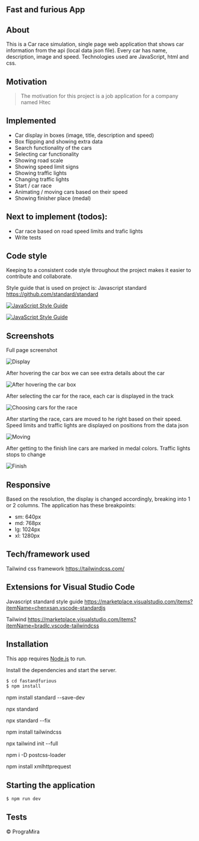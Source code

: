 ## Fast and furious App
## About
This is a Car race simulation, single page web application that shows car information from the api (local data json file). Every car has name, description, image and speed. Technologies used are JavaScript, html and css.

## Motivation
> The motivation for this project is a job application for a company named Htec

## Implemented
- Car display in boxes (image, title, description and speed)
- Box flipping and showing extra data
- Search functionality of the cars
- Selecting car functionality 
- Showing road scale
- Showing speed limit signs
- Showing traffic lights
- Changing traffic lights
- Start / car race
- Animating / moving cars based on their speed
- Showing finisher place (medal)

## Next to implement (todos):
- Car race based on road speed limits and trafic lights
- Write tests


## Code style
Keeping to a consistent code style throughout the project makes it easier to contribute and collaborate. 

Style guide that is used on project is: Javascript standard
https://github.com/standard/standard

[![JavaScript Style Guide](https://cdn.rawgit.com/standard/standard/master/badge.svg)](https://github.com/standard/standard)

[![JavaScript Style Guide](https://img.shields.io/badge/code_style-standard-brightgreen.svg)](https://standardjs.com)

 
## Screenshots
Full page screenshot

![Display](https://i.ibb.co/9yfc20D/screencapture-localhost-8080-2019-08-19-01-02-54.png)

After hovering the car box we can see extra details about the car

![After hovering the car box](https://i.ibb.co/DDhchDK/download.png)

After selecting the car for the race, each car is displayed in the track

![Choosing cars for the race](https://i.ibb.co/WkPHsQX/Screenshot-2.png)

After starting the race, cars are moved to he right based on their speed. 
Speed limits and traffic lights are displayed on positions from the data json

![Moving](https://i.ibb.co/TWgSQG2/Screenshot-1.png)

After getting to the finish line cars are marked in medal colors. Traffic lights stops to change

![Finish](https://i.ibb.co/XY95M3z/Screenshot-4.png)

## Responsive
Based on the resolution, the display is changed accordingly, breaking into 1 or 2 columns. The application has these breakpoints:
- sm: 640px
- md: 768px
- lg: 1024px
- xl: 1280px

## Tech/framework used
Tailwind css framework
https://tailwindcss.com/

## Extensions for Visual Studio Code
Javascript standard style guide https://marketplace.visualstudio.com/items?itemName=chenxsan.vscode-standardjs

Tailwind https://marketplace.visualstudio.com/items?itemName=bradlc.vscode-tailwindcss

## Installation
This app requires [Node.js](https://nodejs.org/) to run.

Install the dependencies and start the server.
```sh
$ cd fastandfurious
$ npm install
```

npm install standard --save-dev

npx standard

npx standard --fix

npm install tailwindcss

npx tailwind init --full

npm i -D postcss-loader

npm install xmlhttprequest

## Starting the application
```sh
$ npm run dev
```
## Tests


 © PrograMira